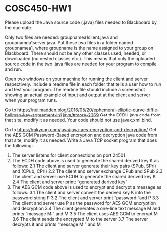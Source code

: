 # COSC450-HW1

Please upload the Java source code (.java) files needed to Blackboard by the due date. 

Only two files are needed: groupnamea1client.java and groupnamea1server.java. 
Put these two files in a folder named groupnamea1, where groupname is the name assigned to your group 
on Blackboard.
There should not be any other classes used, needed, or downloaded (no nested classes etc.).
This means that only the uploaded source code in the two .java files are needed for your program to 
compile and run. 

Open two windows on your machine for running the client and server respectively. 
Include a readme file in each folder that tells a user how to run and test your program. 
The readme file should include a screenshot showing an actual example of input and output at the client 
and server when your program runs.

Go to
https://neilmadden.blog/2016/05/20/ephemeral-elliptic-curve-diffie-hellman-key-agreement-injava/#more-2269
Get the ECDH java code from that site, modify it as needed.
Your code should not use javax.xml.bind.

Go to 
https://mkyong.com/java/java-aes-encryption-and-decryption/
Get the AES GCM Password-Based encryption and decryption java code from that site, modify 
it as needed.
Write a Java TCP socket program that does the following:
1. The server listens for client connections on port 24501
2. The ECDH code above is used to generate the shared derived key K as follows:
2.1 The client and server generate their key pairs (SPub, SPri) and (CPub, CPri)
2.2 The client and server exchange CPub and SPub
2.3 The client and server use ECDH to generate the shared derived key K
2.4 The client and server print: “generated derived key”
3. The AES GCM code above is used to encrypt and decrypt a message as follows:
3.1 The client and server convert the derived key K into the password string P
3.2 The client and server print “password:”and P
3.3 The client and server use P as the password for AES GCM encryption and decryption
3.4 The client generates a one-line text message M and prints “message M:” and M
3.5 The client uses AES GCM to encrypt M
3.6 The client sends the encrypted M to the server
3.7 The server decrypts it and prints “message M:” and M
